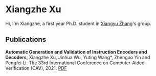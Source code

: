 # Xiangzhe Xu

Hi, I'm Xiangzhe, a first year Ph.D. student in [Xiangyu Zhang](https://www.cs.purdue.edu/homes/xyzhang/)'s group.

## Publications

**Automatic Generation and Validation of Instruction Encoders and Decoders**, Xiangzhe Xu, Jinhua Wu, Yuting Wang*, Zhenguo Yin and Pengfei Li.
The 33rd International Conference on Computer-Aided Verification (CAV), 2021. [PDF](https://link.springer.com/content/pdf/10.1007%2F978-3-030-81688-9_34.pdf)

<!-- ### Links to my friends

[Han Zhou](https://zhouhan760503.github.io/)(in Chinese),
[Yaoming Wen](https://wym0120.github.io)(in Chinese),
[Yihui Wang](https://wyhfanofariajzh.com)(in Chinese),
[Yuqing Yang](https://frostwing98.com),
[Yuchao Lin](https://kruskallin.github.io) -->
